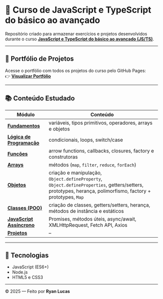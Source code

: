 # 📘 Curso de JavaScript e TypeScript do básico ao avançado

Repositório criado para armazenar exercícios e projetos desenvolvidos durante o curso **[JavaScript e TypeScript do básico ao avançado (JS/TS)](https://www.udemy.com/course/curso-de-javascript-moderno-do-basico-ao-avancado/)**.

---

## 🚀 Portfólio de Projetos
Acesse o portfólio com todos os projetos do curso pelo GitHub Pages:  
👉 **[Visualizar Portfólio](https://ryanlcampos.github.io/Curso-JavaScript-e-TypeScript/)**

---

## 📚 Conteúdo Estudado
| Módulo | Conteúdo |
|--------|----------|
| [**Fundamentos**](./JS/MODULO_1_JS_BASICO_INICIANTES/) | variáveis, tipos primitivos, operadores, arrays e objetos |
| [**Lógica de Programação**](./JS/MODULO_2_JS_LOGICA_PROGRAMACAO/) | condicionais, loops, switch/case |
| [**Funções**](./JS/MODULO_3_JS_FUNCOES_AVANCADO/) | arrow functions, callbacks, closures, factory e construtoras |
| [**Arrays**](./JS/MODULO_4_JS_ARRAYS_AVANCADO/) | métodos (`map`, `filter`, `reduce`, `forEach`) |
| [**Objetos**](./JS/MODULO_5_JS_OBJETOS_PROTOTYPES_AVANCADO/) | criação e manipulação, `Object.defineProperty`, `Object.defineProperties`, getters/setters, prototypes, herança, polimorfismo, factory + prototypes, `Map` |
| [**Classes (POO)**](./JS/MODULO_6_JS_CLASSES_POO/) | criação de classes, getters/setters, herança, métodos de instância e estáticos |
| [**JavaScript Assíncrono**](./JS/MODULO_7_JS_ASSINCRONO/) | Promises, métodos úteis, async/await, XMLHttpRequest, Fetch API, Axios |
| [**Projetos**](./JS/Projetos/) | – |

---

## 🚀 Tecnologias
- JavaScript (ES6+)  
- Node.js  
- HTML5 e CSS3
  
---

© 2025 — Feito por **Ryan Lucas**
